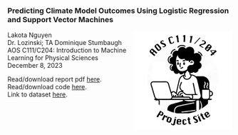 ### **Predicting Climate Model Outcomes Using Logistic Regression and Support Vector Machines**
Lakota Nguyen <img align="right" width="220" height="220" src="/assets/IMG/template_logo.png"> \
Dr. Lozinski; TA Dominique Stumbaugh\
AOS C111/C204: Introduction to Machine Learning for Physical Sciences\
December 8, 2023

Read/download report pdf [here](/assets/Nguyen_Lakota_FinalReport.pdf).\
Read/download code [here](/assets/Nguyen_Lakota_AOSC111_C204_FinalProject_Climate_Simulation_Failures.ipynb).\
Link to dataset [here](https://doi.org/10.24432/C5HG71).

